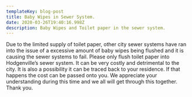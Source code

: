 ```yaml
---
templateKey: blog-post
title: Baby Wipes in Sewer System.
date: 2020-03-26T19:40:16.998Z
description: Baby Wipes and Toilet paper in the sewer system.
---
```

Due to the limited supply of toilet paper, other city sewer systems have ran into the issue of a excessive amount of baby wipes being flushed and it is causing the sewer systems to fail. Please only flush toilet paper into Hodgenville’s sewer system. It can be very costly and detrimental to the city. It is also a possibility it can be traced back to your residence. If that happens the cost can be passed onto you. We appreciate your understanding during this time and we all will get through this together. Thank you.
